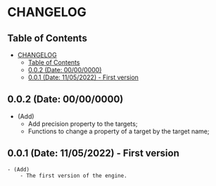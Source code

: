 <!-- Ref: https://medium.com/@fastencoding/o-que-%C3%A9-um-changelog-5e20973324cd -->

# CHANGELOG

## Table of Contents

- [CHANGELOG](#changelog)
	- [Table of Contents](#table-of-contents)
	- [0.0.2 (Date: 00/00/0000)](#002-date-00000000)
	- [0.0.1 (Date: 11/05/2022) - First version](#001-date-11052022---first-version)


## 0.0.2 (Date: 00/00/0000)
- (Add)
  - Add precision property to the targets;
  - Functions to change a property of a target by the target name;

## 0.0.1 (Date: 11/05/2022) - First version
	- (Add)
		- The first version of the engine.
